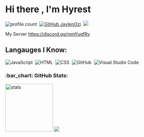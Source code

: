 # Hi there , I'm Hyrest
![profile count](https://komarev.com/ghpvc/?username=hyrest&color=red)&nbsp;
[![GitHub JaylenOzi](https://img.shields.io/github/followers/hyrest?label=follow&style=social)](https://github.com/hyrest.pwr)&nbsp;
<a href="https://instagram.com/hyrestxd"><img src="https://img.shields.io/badge/@hyrest.pwr-E4405F?style=flat&logo=Instagram&logoColor=white"/></a> &nbsp;

My Server
https://discord.gg/mmYugfRv

## Langauges I Know:
![JavaScript](https://img.shields.io/badge/-JavaScript-05122A?style=flat&logo=javascript)&nbsp;
![HTML](https://img.shields.io/badge/-HTML-05122A?style=flat&logo=HTML5)&nbsp;
![CSS](https://img.shields.io/badge/-CSS-05122A?style=flat&logo=CSS3)&nbsp;
![GitHub](https://img.shields.io/badge/-GitHub-05122A?style=flat&logo=github)&nbsp;
![Visual Studio Code](https://img.shields.io/badge/-Visual%20Studio%20Code-05122A?style=flat&logo=visual-studio-code&logoColor=007ACC)&nbsp;


<h3 align="left">:bar_chart: GitHub Stats:</h3>
<p align="left">
   <img src="https://github-readme-stats.vercel.app/api?username=hyrestk&count_private=true&show_icons=true&theme=dark&hide_border=true" width="%100" height="150px" alt="stats" />
<img src="https://github-profile-trophy.vercel.app/?username=hyrest&theme=radical" />
</p>
